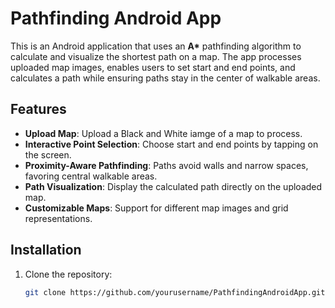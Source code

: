 # Pathfinding Android App

This is an Android application that uses an **A\*** pathfinding algorithm to calculate and visualize the shortest path on a map. The app processes uploaded map images, enables users to set start and end points, and calculates a path while ensuring paths stay in the center of walkable areas.

## Features
- **Upload Map**: Upload a Black and White iamge of a map to process.
- **Interactive Point Selection**: Choose start and end points by tapping on the screen.
- **Proximity-Aware Pathfinding**: Paths avoid walls and narrow spaces, favoring central walkable areas.
- **Path Visualization**: Display the calculated path directly on the uploaded map.
- **Customizable Maps**: Support for different map images and grid representations.



## Installation
1. Clone the repository:
   ```bash
   git clone https://github.com/yourusername/PathfindingAndroidApp.git
